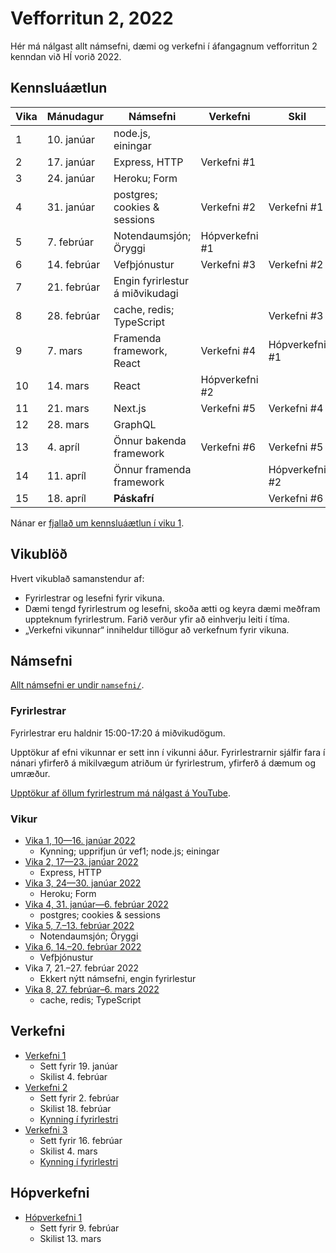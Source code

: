 # Vefforritun 2, 2022

Hér má nálgast allt námsefni, dæmi og verkefni í áfangagnum vefforritun 2 kenndan við HÍ vorið 2022.

## Kennsluáætlun

| Vika | Mánudagur   | Námsefni                        | Verkefni       | Skil           |
|------|-------------|---------------------------------|----------------|----------------|
| 1    | 10. janúar  | node.js, einingar               |                |                |
| 2    | 17. janúar  | Express, HTTP                   | Verkefni #1    |                |
| 3    | 24. janúar  | Heroku; Form                    |                |                |
| 4    | 31. janúar  | postgres; cookies & sessions    | Verkefni #2    | Verkefni #1    |
| 5    | 7. febrúar  | Notendaumsjón; Öryggi           | Hópverkefni #1 |                |
| 6    | 14. febrúar | Vefþjónustur                    | Verkefni #3    | Verkefni #2    |
| 7    | 21. febrúar | Engin fyrirlestur á miðvikudagi |                |                |
| 8    | 28. febrúar | cache, redis; TypeScript        |                | Verkefni #3    |
| 9    | 7. mars     | Framenda framework, React       | Verkefni #4    | Hópverkefni #1 |
| 10   | 14. mars    | React                           | Hópverkefni #2 |                |
| 11   | 21. mars    | Next.js                         | Verkefni #5    | Verkefni #4    |
| 12   | 28. mars    | GraphQL                         |                |                |
| 13   | 4. apríl    | Önnur bakenda framework         | Verkefni #6    | Verkefni #5    |
| 14   | 11. apríl   | Önnur framenda framework        |                | Hópverkefni #2 |
| 15   | 18. apríl   | **Páskafrí**                    |                | Verkefni #6    |

Nánar er [fjallað um kennsluáætlun í viku 1](vikur/vika-01.md).

## Vikublöð

Hvert vikublað samanstendur af:

* Fyrirlestrar og lesefni fyrir vikuna.
* Dæmi tengd fyrirlestrum og lesefni, skoða ætti og keyra dæmi meðfram uppteknum fyrirlestrum. Farið verður yfir að einhverju leiti í tíma.
* „Verkefni vikunnar“ inniheldur tillögur að verkefnum fyrir vikuna.

## Námsefni

[Allt námsefni er undir `namsefni/`](/namsefni).

### Fyrirlestrar

Fyrirlestrar eru haldnir 15:00-17:20 á miðvikudögum.

Upptökur af efni vikunnar er sett inn í vikunni áður. Fyrirlestrarnir sjálfir fara í nánari yfirferð á mikilvægum atriðum úr fyrirlestrum, yfirferð á dæmum og umræður.

[Upptökur af öllum fyrirlestrum má nálgast á YouTube](https://www.youtube.com/playlist?list=PLRj-ccg8iozwBXaSNawCRcSNO7hZDb7Di).

### Vikur

* [Vika 1, 10—16. janúar 2022](vikur/vika-01.md)
  * Kynning; upprifjun úr vef1; node.js; einingar
* [Vika 2, 17—23. janúar 2022](vikur/vika-02.md)
  * Express, HTTP
* [Vika 3, 24—30. janúar 2022](vikur/vika-03.md)
  * Heroku; Form
* [Vika 4, 31. janúar—6. febrúar 2022](vikur/vika-04.md)
  * postgres; cookies & sessions
* [Vika 5, 7.–13. febrúar 2022](vikur/vika-05.md)
  * Notendaumsjón; Öryggi
* [Vika 6, 14.–20. febrúar 2022](vikur/vika-06.md)
  * Vefþjónustur
* Vika 7, 21.–27. febrúar 2022
  * Ekkert nýtt námsefni, engin fyrirlestur
* [Vika 8, 27. febrúar–6. mars 2022](vikur/vika-08.md)
  * cache, redis; TypeScript

## Verkefni

* [Verkefni 1](https://github.com/vefforritun/vef2-2022-v1)
  * Sett fyrir 19. janúar
  * Skilist 4. febrúar
* [Verkefni 2](https://github.com/vefforritun/vef2-2022-v2)
  * Sett fyrir 2. febrúar
  * Skilist 18. febrúar
  * [Kynning í fyrirlestri](https://youtu.be/pLwY4LiR6gc)
* [Verkefni 3](https://github.com/vefforritun/vef2-2022-v3)
  * Sett fyrir 16. febrúar
  * Skilist 4. mars
  * [Kynning í fyrirlestri](https://youtu.be/W0k01_KRE4I)

## Hópverkefni

* [Hópverkefni 1](https://github.com/vefforritun/vef2-2022-h1)
  * Sett fyrir 9. febrúar
  * Skilist 13. mars
